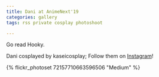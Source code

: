 ```yaml
---
title: Dani at AnimeNext'19
categories: gallery
tags: rss private cosplay photoshoot

---
```


Go read Hooky.

Dani cosplayed by kaseicosplay; Follow them on [Instagram](https://www.instagram.com/kaseicosplay)!

{% flickr_photoset 72157710663596506 "Medium" %}